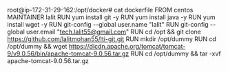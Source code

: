 root@ip-172-31-29-162:/opt/docker# cat dockerfile
FROM centos
MAINTAINER lalit
RUN yum install git -y
RUN yum install java -y
RUN yum install wget -y
RUN git-config --global user.name "lalit"
RUN git-config --global user.email "tech.lalit55@gmail.com"
RUN cd /opt && git clone https://github.com/lalitmohan55/lti-git.git
RUN mkdir /opt/dummy
RUN cd /opt/dummy && wget https://dlcdn.apache.org/tomcat/tomcat-9/v9.0.56/bin/apache-tomcat-9.0.56.tar.gz
RUN cd /opt/dummy && tar -xvf apache-tomcat-9.0.56.tar.gz
